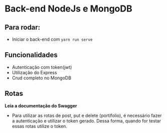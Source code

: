 # Back-end NodeJs e MongoDB
## Para rodar:
- Iniciar o back-end com `yarn run serve`

## Funcionalidades
- Autenticação com token(jwt)
- Utilização do Express
- Crud completo no MongoDB

## Rotas
**Leia a documentação do Swagger**
- Para utilizar as rotas de post, put e delete (portifolio), é necessário fazer a autenticação e utilizar o token gerado. Dessa forma, quando for testar essas rotas utilize o token.
